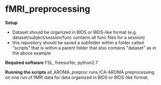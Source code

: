 # fMRI_preprocessing

**Setup**
- Dataset should be organized in BIDS or BIDS-like format (e.g. dataset/subject/session/func contains all func files for a session)
- this repository should be saved a subfolder within a folder called "scripts" that is within a parent folder that also contains "dataset" as in the above example

**Required software**
FSL, freesurfer, python2.7

**Running the scripts**
all_AROMA_preproc runs ICA-AROMA preprocessing on one run of fMRI data for data organized in BIDS or BIDS-like format.


